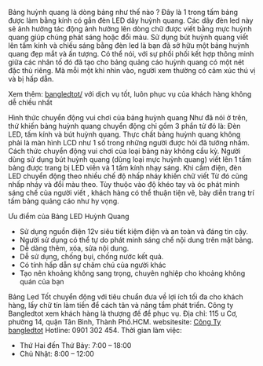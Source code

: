 Bảng huỳnh quang là dòng bảng như thế nào ?
Đây  là 1 trong tấm bảng được làm bằng kính có gắn đèn LED dây huỳnh quang. Các dây đèn led này sẽ ảnh hưởng tác động ảnh hưởng lên dòng chữ được viết bằng mực huỳnh quang giúp chúng phát sáng hoặc đổi màu. Sử dụng bút huỳnh quang viết lên tấm kính và chiếu sáng bằng đèn led là bạn đã sở hữu một bảng huỳnh quang đẹp mắt và ấn tượng.
Có thể nói, với sự phối phối kết hợp thông minh giữa các nhân tố đó đã tạo cho bảng quảng cáo huỳnh quang có một nét đặc thù riêng. Mà mỗi một khi nhìn vào, người xem thường có cảm xúc thú vị và bị hấp dẫn.

Xem thêm: <a href="https://bangledtot.net/">bangledtot/</a> với dịch vụ tốt, luôn phục vụ của khách hàng không dễ chiều nhất

Hình thức chuyển động vui chơi của bảng huỳnh quang
Như đã nói ở trên, thứ khiến bảng huỳnh quang chuyển động chỉ gồm 3 phần tử đó là: Đèn LED, tấm kính và bút huỳnh quang. Thực chất bảng huỳnh quang không phải là màn hình LCD như 1 số trong những người được hỏi đã tưởng nhầm.
Cách thức chuyển động vui chơi của loại bảng này không cầu kỳ. Người dùng sử dụng bút huỳnh quang (dùng loại mực huỳnh quang) viết lên 1 tấm bảng được trang bị LED viền và 1 tấm kính nhạy sáng. Khi cắm điện, đèn LED chuyển động theo nhiều chế độ nhấp nháy khiến chữ viết Từ đó cũng nhấp nháy và đổi màu theo. Tùy thuộc vào độ khéo tay và óc phát minh sáng chế của người viết , khách hàng có thể thuận tiện vẽ, bày diễn trang trí tấm bảng quảng cáo như hy vọng.

Ưu điểm của Bảng LED Huỳnh Quang
 - Sử dụng nguồn điện 12v siêu tiết kiệm điện và an toàn và đáng tin cậy.
 - Người sử dụng có thể tự do phát minh sáng chế nội dung trên mặt bảng.
 - Dễ dàng thêm, xóa, sửa nội dung.
 - Dễ sử dụng, chống bụi, chống nước kết quả.
 - Có tính hấp dẫn sự chăm chú của người khác
 - Tạo nên khoảng không sang trọng, chuyên nghiệp cho khoảng không quán của bạn

Bảng Led Tốt chuyển động với tiêu chuẩn đưa về lợi ích tối đa cho khách hàng, lấy chữ tín làm tiền để cách tân và nâng tầm phát triển. Công ty Bangledtot xem khách hàng là thượng đế để phục vụ.
Địa chỉ: 115  u Cơ, phường 14, quận Tân Bình, Thành Phố.HCM.
websitesite: <a href="https://goo.gl/maps/2Sjvqguh5TvrQPhQ7">Công Ty bangledtot</a>
HotIine: 0901 302 454.
Thời gian làm việc:
 - Thứ Hai đến Thứ Bảy: 7:00 – 18:00
 - Chủ Nhật: 8:00 – 12:00
